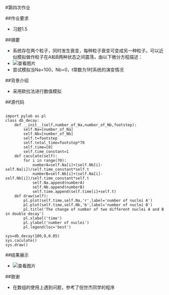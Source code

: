 #第四次作业

##作业要求
* 习题1.5

##摘要
* 系统存在两个粒子，同时发生衰变，每种粒子衰变可变成另一种粒子。可以近似模拟做作粒子在A和B两种状态之间震荡，由以下微分方程描述：
* ![查看图片](http://a2.qpic.cn/psb?/V14dvOL90MQVdu/f55dapEdpZfSS2D*V9trDIde5nMIPzex6x4JoxoWglI!/b/dAkBAAAAAAAA&bo=2wFbANsBWwADByI!&rf=viewer_4)
* 尝试模拟当Na=100，Nb=0，t常数为1时系统的演变情况

##背景介绍
* 采用欧拉法进行数值模拟

##源代码
```

import pylab as pl
class db_decay:
    def __init__(self,number_of_Na,number_of_Nb,footstep):
        self.Na=[number_of_Na]
        self.Nb=[number_of_Nb]
        self.t=footstep
        self.total_time=footstep*70
        self.time=[0]
        self.time_constant=1
    def caculate(self):
        for i in range(70):
            numberA=self.Na[i]+(self.Nb[i]-self.Na[i])/self.time_constant*self.t
            numberB=self.Nb[i]+(self.Na[i]-self.Nb[i])/self.time_constant*self.t
            self.Na.append(numberA)
            self.Nb.append(numberB)
            self.time.append(self.time[i]+self.t)
    def draw(self):
        pl.plot(self.time,self.Na,'r',label='number of nuclei A')
        pl.plot(self.time,self.Nb,'b',label='number of nuclei B')
        pl.title('The change of number of two different nuclei A and B in double decay')
        pl.xlabel('time')
        pl.ylabel('number of nuclei')
        pl.legend(loc='best')

sys=db_decay(100,0,0.05)
sys.caculate()
sys.draw()

```

##结果展示
* ![查看图片](http://a3.qpic.cn/psb?/V14dvOL90MQVdu/4sidSs1pTVRuOUjiCBKrXO2Sxair*GSDwiihJRCKE2s!/b/dNoAAAAAAAAA&bo=IgOIAQAAAAADB4o!&rf=viewer_4)

##致谢
* 在数组的使用上遇到问题，参考了倪世杰同学的程序
